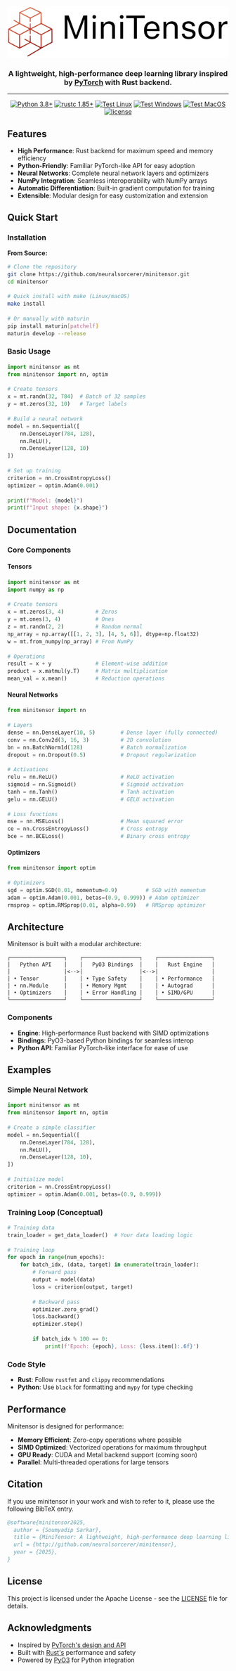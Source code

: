 <div align="center">

![MiniTensor Logo](docs/_static/img/minitensor-dark-small.png)

</div>
<h3 align="center">
A lightweight, high-performance deep learning library inspired by <a href="https://github.com/pytorch/pytorch">PyTorch</a> with Rust backend.
</h3>

---

<div align="center">

[![Python 3.8+](https://img.shields.io/badge/Python-3.8+-fcbc2c.svg?style=flat-square&logo=python&logoColor=white)](https://www.python.org/downloads/)
[![rustc 1.85+](https://img.shields.io/badge/rustc-1.85+-blue.svg?style=flat-square&logo=rust&logoColor=white)](https://rust-lang.github.io/rfcs/2495-min-rust-version.html)
[![Test Linux](https://github.com/neuralsorcerer/minitensor/actions/workflows/test_ubuntu.yml/badge.svg)](https://github.com/neuralsorcerer/minitensor/actions/workflows/test_ubuntu.yml?query=branch%3Amain)
[![Test Windows](https://github.com/neuralsorcerer/minitensor/actions/workflows/test_windows.yml/badge.svg)](https://github.com/neuralsorcerer/minitensor/actions/workflows/test_windows.yml?query=branch%3Amain)
[![Test MacOS](https://github.com/neuralsorcerer/minitensor/actions/workflows/test_macos.yml/badge.svg)](https://github.com/neuralsorcerer/minitensor/actions/workflows/test_macos.yml?query=branch%3Amain)
[![license](https://img.shields.io/badge/License-Apache%202.0-3c60b1.svg?logo=opensourceinitiative&logoColor=white&style=flat-square)](./LICENSE)

</div>

## Features

- **High Performance**: Rust backend for maximum speed and memory efficiency
- **Python-Friendly**: Familiar PyTorch-like API for easy adoption
- **Neural Networks**: Complete neural network layers and optimizers
- **NumPy Integration**: Seamless interoperability with NumPy arrays
- **Automatic Differentiation**: Built-in gradient computation for training
- **Extensible**: Modular design for easy customization and extension

## Quick Start

### Installation

**From Source:**

```bash
# Clone the repository
git clone https://github.com/neuralsorcerer/minitensor.git
cd minitensor

# Quick install with make (Linux/macOS)
make install

# Or manually with maturin
pip install maturin[patchelf]
maturin develop --release
```

### Basic Usage

```python
import minitensor as mt
from minitensor import nn, optim

# Create tensors
x = mt.randn(32, 784)  # Batch of 32 samples
y = mt.zeros(32, 10)   # Target labels

# Build a neural network
model = nn.Sequential([
    nn.DenseLayer(784, 128),
    nn.ReLU(),
    nn.DenseLayer(128, 10)
])

# Set up training
criterion = nn.CrossEntropyLoss()
optimizer = optim.Adam(0.001)

print(f"Model: {model}")
print(f"Input shape: {x.shape}")
```

## Documentation

### Core Components

#### Tensors

```python
import minitensor as mt
import numpy as np

# Create tensors
x = mt.zeros(3, 4)          # Zeros
y = mt.ones(3, 4)           # Ones
z = mt.randn(2, 2)          # Random normal
np_array = np.array([[1, 2, 3], [4, 5, 6]], dtype=np.float32)
w = mt.from_numpy(np_array) # From NumPy

# Operations
result = x + y              # Element-wise addition
product = x.matmul(y.T)     # Matrix multiplication
mean_val = x.mean()         # Reduction operations
```

#### Neural Networks

```python
from minitensor import nn

# Layers
dense = nn.DenseLayer(10, 5)        # Dense layer (fully connected)
conv = nn.Conv2d(3, 16, 3)          # 2D convolution
bn = nn.BatchNorm1d(128)            # Batch normalization
dropout = nn.Dropout(0.5)           # Dropout regularization

# Activations
relu = nn.ReLU()                    # ReLU activation
sigmoid = nn.Sigmoid()              # Sigmoid activation
tanh = nn.Tanh()                    # Tanh activation
gelu = nn.GELU()                    # GELU activation

# Loss functions
mse = nn.MSELoss()                  # Mean squared error
ce = nn.CrossEntropyLoss()          # Cross entropy
bce = nn.BCELoss()                  # Binary cross entropy
```

#### Optimizers

```python
from minitensor import optim

# Optimizers
sgd = optim.SGD(0.01, momentum=0.9)         # SGD with momentum
adam = optim.Adam(0.001, betas=(0.9, 0.999)) # Adam optimizer
rmsprop = optim.RMSprop(0.01, alpha=0.99)   # RMSprop optimizer
```

## Architecture

Minitensor is built with a modular architecture:

```
┌─────────────────┐    ┌──────────────────┐    ┌─────────────────┐
│   Python API    │    │   PyO3 Bindings  │    │   Rust Engine   │
│                 │<-->│                  │<-->│                 │
│ • Tensor        │    │ • Type Safety    │    │ • Performance   │
│ • nn.Module     │    │ • Memory Mgmt    │    │ • Autograd      │
│ • Optimizers    │    │ • Error Handling │    │ • SIMD/GPU      │
└─────────────────┘    └──────────────────┘    └─────────────────┘
```

### Components

- **Engine**: High-performance Rust backend with SIMD optimizations
- **Bindings**: PyO3-based Python bindings for seamless interop
- **Python API**: Familiar PyTorch-like interface for ease of use

## Examples

### Simple Neural Network

```python
import minitensor as mt
from minitensor import nn, optim

# Create a simple classifier
model = nn.Sequential([
    nn.DenseLayer(784, 128),
    nn.ReLU(),
    nn.DenseLayer(128, 10),
])

# Initialize model
criterion = nn.CrossEntropyLoss()
optimizer = optim.Adam(0.001, betas=(0.9, 0.999))
```

### Training Loop (Conceptual)

```python
# Training data
train_loader = get_data_loader()  # Your data loading logic

# Training loop
for epoch in range(num_epochs):
    for batch_idx, (data, target) in enumerate(train_loader):
        # Forward pass
        output = model(data)
        loss = criterion(output, target)

        # Backward pass
        optimizer.zero_grad()
        loss.backward()
        optimizer.step()

        if batch_idx % 100 == 0:
            print(f'Epoch: {epoch}, Loss: {loss.item():.6f}')
```

### Code Style

- **Rust**: Follow `rustfmt` and `clippy` recommendations
- **Python**: Use `black` for formatting and `mypy` for type checking

## Performance

Minitensor is designed for performance:

- **Memory Efficient**: Zero-copy operations where possible
- **SIMD Optimized**: Vectorized operations for maximum throughput
- **GPU Ready**: CUDA and Metal backend support (coming soon)
- **Parallel**: Multi-threaded operations for large tensors

## Citation

If you use minitensor in your work and wish to refer to it, please use the following BibTeX entry.

```bibtex
@software{minitensor2025,
  author = {Soumyadip Sarkar},
  title = {MiniTensor: A lightweight, high-performance deep learning library},
  url = {http://github.com/neuralsorcerer/minitensor},
  year = {2025},
}
```

## License

This project is licensed under the Apache License - see the [LICENSE](LICENSE) file for details.

## Acknowledgments

- Inspired by [PyTorch's design and API](https://pytorch.org)
- Built with [Rust's](https://www.rust-lang.org) performance and safety
- Powered by [PyO3](https://github.com/PyO3/pyo3) for Python integration
